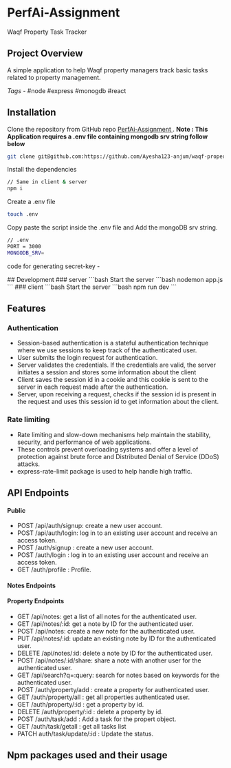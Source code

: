 # PerfAi-Assignment
Waqf Property Task Tracker

## Project Overview

A simple application to help Waqf property managers track basic tasks
related to property management.

<i>Tags - </i> #node #express #monogdb #react

## 

## Installation

Clone the repository from GitHub repo <a href="https://github.com/Ayesha123-anjum/waqf-property-task-tracker.git"> PerfAi-Assignment </a>. <b> Note : This Application requires a .env file containing mongodb srv string follow below </b>

```bash
git clone git@github.com:https://github.com/Ayesha123-anjum/waqf-property-task-tracker.git
```
Install the dependencies
```bash
// Same in client & server
npm i 
```
Create a .env file
```bash
touch .env
```
Copy paste the script inside the .env file and Add the mongoDB srv string.

```bash
// .env
PORT = 3000
MONGODB_SRV=
```
<p>code for generating secret-key - </p>
## Development
### server
```bash
Start the server
```bash
nodemon app.js
```
### client
```bash
Start the server
```bash
npm run dev
```


## Features
### Authentication
- Session-based authentication is a stateful authentication technique where we use sessions to keep track of the authenticated user.
- User submits the login request for authentication.
- Server validates the credentials. If the credentials are valid, the server initiates a session and stores some information about the client
- Client saves the session id in a cookie and this cookie is sent to the server in each request made after the authentication.
- Server, upon receiving a request, checks if the session id is present in the request and uses this session id to get information about the client.

### Rate limiting
- Rate limiting and slow-down mechanisms help maintain the stability, security, and performance of web applications.
- These controls prevent overloading systems and offer a level of protection against brute force and Distributed Denial of Service (DDoS) attacks.
- express-rate-limit package is used to help handle high traffic.


## API Endpoints 
<h4>Public</h4>

<ul> 
<li>POST /api/auth/signup: create a new user account.</li>
<li>POST /api/auth/login: log in to an existing user account and receive an access token.</li>
<li>POST /auth/signup   : create a new user account.</li>
<li>POST /auth/login    : log in to an existing user account and receive an access token.</li>
<li>GET /auth/profile  : Profile. </li>
</ul>
<h4>Notes  Endpoints</h4>
<h4>Property  Endpoints</h4>
<ul>
<li>GET /api/notes: get a list of all notes for the authenticated user.</li>
<li>GET /api/notes/:id: get a note by ID for the authenticated user.</li>
<li>POST /api/notes: create a new note for the authenticated user.</li>
<li>PUT /api/notes/:id: update an existing note by ID for the authenticated user.</li>
<li>DELETE /api/notes/:id: delete a note by ID for the authenticated user.</li>
<li>POST /api/notes/:id/share: share a note with another user for the authenticated user.</li>
<li>GET /api/search?q=:query: search for notes based on keywords for the authenticated user.</li>
<li>POST /auth/property/add    : create a property for authenticated user.</li>
<li>GET /auth/property/all     : get all properties authenticated user.</li>
<li>GET /auth/property/:id     : get a property by id.</li>
<li>DELETE /auth/property/:id  : delete a property by id.</li>
  
<li>POST /auth/task/add        : Add a task for the propert object.</li>
<li>GET /auth/task/getall      : get all tasks list</li>
<li>PATCH auth/task/update/:id : Update the status.</li>
</ul>

## Npm packages used and their usage

